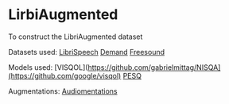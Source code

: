 # LirbiAugmented
To construct the LibriAugmented dataset

Datasets used:
[LibriSpeech](https://www.openslr.org/12)
[Demand](https://zenodo.org/records/1227121)
[Freesound](https://freesound.org)

Models used:
[VISQOL](https://github.com/gabrielmittag/NISQA](https://github.com/google/visqol)
[PESQ](https://github.com/ludlows/PESQ)

Augmentations:
[Audiomentations](https://github.com/iver56/audiomentations)
